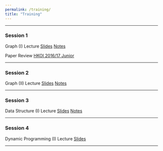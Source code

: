 ```yaml
---
permalink: /training/
title: "Training"
---
```


---

### Session 1

Graph (I) Lecture [Slides](/assets/files/2425training/g-i.pdf) [Notes](/assets/files/2425training/g-i-notes.pdf)

Paper Review [HKOI 2016/17 Junior](/assets/files/2425training/hkoi-1617-j-review.pdf)

---

### Session 2

Graph (II) Lecture [Slides](/assets/files/2425training/g-ii.pdf) [Notes](/assets/files/2425training/g-ii-notes.pdf)

---

### Session 3

Data Structure (I) Lecture [Slides](/assets/files/2425training/ds-i.pdf) [Notes](/assets/files/2425training/ds-i-notes.pdf)

---

### Session 4

Dynamic Programming (I) Lecture [Slides](/assets/files/2425training/dp-i.pdf)

---